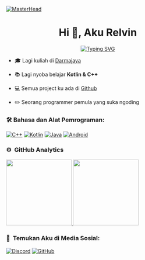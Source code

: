 [![MasterHead](https://media0.giphy.com/headers/dhunten/0DvIY8fAjBSg.gif)](https://github.com/RelvinArsenio)

<h1 align="center">Hi 👋, Aku Relvin</h1>

<p align="center">
  <a href="https://git.io/typing-svg">
    <img src="https://readme-typing-svg.demolab.com?font=Segoe+UI&pause=1000&center=true&vCenter=true&random=true&width=435&lines=Pemula+yang+lagi+belajar+Kotlin+%26+C%2B%2B" alt="Typing SVG" />
  </a>
</p>

- 🎓 Lagi kuliah di [Darmajaya](https://www.darmajaya.ac.id/)

- 📚 Lagi nyoba belajar **Kotlin & C++**

- 💻 Semua project ku ada di [Github](https://github.com/RelvinArsenio?tab=repositories)

- ✏️ Seorang programmer pemula yang suka ngoding

### 🛠 Bahasa dan Alat Pemrograman:

[![C++](https://img.shields.io/badge/C++-00599C?style=for-the-badge&logo=cplusplus&logoColor=white)](https://www.cplusplus.com)
[![Kotlin](https://img.shields.io/badge/Kotlin-0095D5?style=for-the-badge&logo=kotlin&logoColor=white)](https://kotlinlang.org)
[![Java](https://img.shields.io/badge/Java-007396?style=for-the-badge&logo=java&logoColor=white)](https://www.java.com)
[![Android](https://img.shields.io/badge/Android-3DDC84?style=for-the-badge&logo=android&logoColor=white)](https://developer.android.com)

### ⚙️ &nbsp;GitHub Analytics
<p align="left" class="d-flex justify-content-center align-items-center">
  <a href="https://github.com/anuraghazra/github-readme-stats">
    <img height="180em" src="https://github-readme-stats.vercel.app/api?username=RelvinArsenio&show_icons=true&theme=omni&include_all_commits=true&count_private=true"/>
    <img height="180em" src="https://github-readme-stats-eight-theta.vercel.app/api/top-langs/?username=RelvinArsenio&layout=compact&langs_count=8&theme=omni"/>
  </a>
</p>

### 🌟 &nbsp;Temukan Aku di Media Sosial:

[![Discord](https://img.shields.io/badge/Discord-7289DA?style=for-the-badge&logo=discord&logoColor=white)](https://discord.com/users/966982107094192189)
[![GitHub](https://img.shields.io/badge/GitHub-181717?style=for-the-badge&logo=github&logoColor=white)](https://github.com/RelvinArsenio)
